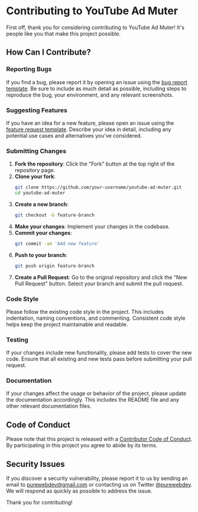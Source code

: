 # Contributing to YouTube Ad Muter

First off, thank you for considering contributing to YouTube Ad Muter! It's people like you that make this project possible.

## How Can I Contribute?

### Reporting Bugs

If you find a bug, please report it by opening an issue using the [bug report template](.github/ISSUE_TEMPLATE/bug_report.md). Be sure to include as much detail as possible, including steps to reproduce the bug, your environment, and any relevant screenshots.

### Suggesting Features

If you have an idea for a new feature, please open an issue using the [feature request template](.github/ISSUE_TEMPLATE/feature_request.md). Describe your idea in detail, including any potential use cases and alternatives you've considered.

### Submitting Changes

1. **Fork the repository**: Click the "Fork" button at the top right of the repository page.
2. **Clone your fork**: 
    ```sh
    git clone https://github.com/your-username/youtube-ad-muter.git
    cd youtube-ad-muter
    ```
3. **Create a new branch**: 
    ```sh
    git checkout -b feature-branch
    ```
4. **Make your changes**: Implement your changes in the codebase.
5. **Commit your changes**: 
    ```sh
    git commit -am 'Add new feature'
    ```
6. **Push to your branch**: 
    ```sh
    git push origin feature-branch
    ```
7. **Create a Pull Request**: Go to the original repository and click the "New Pull Request" button. Select your branch and submit the pull request.

### Code Style

Please follow the existing code style in the project. This includes indentation, naming conventions, and commenting. Consistent code style helps keep the project maintainable and readable.

### Testing

If your changes include new functionality, please add tests to cover the new code. Ensure that all existing and new tests pass before submitting your pull request.

### Documentation

If your changes affect the usage or behavior of the project, please update the documentation accordingly. This includes the README file and any other relevant documentation files.

## Code of Conduct

Please note that this project is released with a [Contributor Code of Conduct](CODE_OF_CONDUCT.md). By participating in this project you agree to abide by its terms.

## Security Issues

If you discover a security vulnerability, please report it to us by sending an email to [purewebdev@gmail.com](mailto:purewebdev@gmail.com) or contacting us on Twitter [@purewebdev](https://twitter.com/purewebdev). We will respond as quickly as possible to address the issue.

Thank you for contributing!